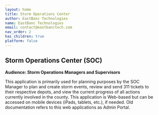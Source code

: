 ```yaml
---
layout: home
title: Storm Operations Center
author: EastBanc Technologies
name: EastBanc Technologies
email: contact@eastbanctech.com
nav_order: 2
has_children: true
platform: false
---
```


## Storm Operations Center (SOC) 
**Audience: Storm Operations Managers and Supervisors**

This application is primarily used for planning purposes by the SOC Manager to plan and create storm events, review and send 311 tickets to their respective depots, and view the current progress of all actions currently involved in the county. This application is Web-based but can be accessed on mobile devices (iPads, tablets, etc.), if needed. Old documentation refers to this web applications as Admin Portal.
